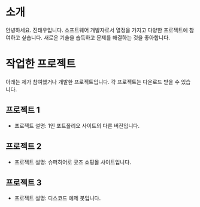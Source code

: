 # 소개
안녕하세요. 진태우입니다. 소프트웨어 개발자로서 열정을 가지고 다양한 프로젝트에 참여하고 싶습니다. 새로운 기술을 습득하고 문제를 해결하는 것을 좋아합니다.

# 작업한 프로젝트
아래는 제가 참여했거나 개발한 프로젝트입니다. 각 프로젝트는 다운로드 받을 수 있습니다.

## 프로젝트 1
- 프로젝트 설명: 1인 포트폴리오 사이트의 다른 버전입니다.

## 프로젝트 2
- 프로젝트 설명: 슈퍼히어로 굿즈 쇼핑몰 사이트입니다.

## 프로젝트 3
- 프로젝트 설명: 디스코드 예제 봇입니다.
